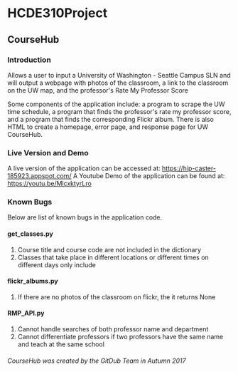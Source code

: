 # HCDE310Project

## CourseHub

### Introduction
Allows a user to input a University of Washington - Seattle Campus SLN and will output a webpage with photos of the classroom, a link to the classroom on the UW map, and the professor's Rate My Professor Score

Some components of the application include: a program to scrape the UW time schedule, a program that finds the professor's rate my professor score, and a program that finds the corresponding Flickr album. There is also HTML to create a homepage, error page, and response page for UW CourseHub. 

### Live Version and Demo
A live version of the application can be accessed at: https://hip-caster-185923.appspot.com/
A Youtube Demo of the application can be found at: https://youtu.be/MlcxktyrLro

### Known Bugs
Below are list of known bugs in the application code.

#### get_classes.py
1. Course title and course code are not included in the dictionary
2. Classes that take place in different locations or different times on different days only include 

#### flickr_albums.py
1. If there are no photos of the classroom on flickr, the it returns None

#### RMP_API.py
1. Cannot handle searches of both professor name and department
2. Cannot differentiate professors if two professors have the same name and teach at the same school

###### CourseHub was created by the GitDub Team in Autumn 2017